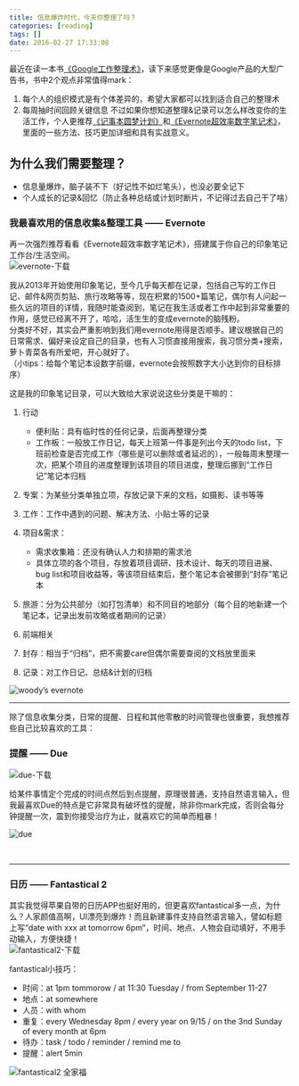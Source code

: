 ```yaml
---
title: 信息爆炸时代，今天你整理了吗？
categories: [reading]
tags: []
date: 2016-02-27 17:33:08
---
```


最近在读一本书[《Google工作整理术》](http://book.douban.com/subject/26671649/)，读下来感觉更像是Google产品的大型广告书，书中2个观点非常值得mark：

1.  每个人的组织模式是有个体差异的，希望大家都可以找到适合自己的整理术
2.  每周抽时间回顾关键信息
不过如果你想知道整理&amp;记录可以怎么样改变你的生活工作，个人更推荐[《记事本圆梦计划》](http://book.douban.com/subject/2033803/)和[《Evernote超效率数字笔记术》](http://book.douban.com/subject/24524405/)，里面的一些方法、技巧更加详细和具有实战意义。

<!--more-->

## 为什么我们需要整理？

*   信息量爆炸，脑子装不下（好记性不如烂笔头），也没必要全记下
*   个人成长的记录&amp;回忆（防止各种总结或计划时断片，不记得过去自己干了啥）

### 我最喜欢用的信息收集&amp;整理工具 —— Evernote

再一次强烈推荐看看《Evernote超效率数字笔记术》，搭建属于你自己的印象笔记工作台/生活空间。  
![evernote-下载](http://cdn.sinacloud.net/woodysblog/information-organize/evernote-download.jpg)
  
我从2013年开始使用印象笔记，至今几乎每天都在记录，包括自己写的工作日记、邮件&amp;网页剪贴、旅行攻略等等，现在积累的1500+篇笔记，偶尔有人问起一些久远的项目的详情，我随时能查阅到，笔记在我生活或者工作中起到非常重要的作用，感觉已经离不开了，哈哈，活生生的变成evernote的脑残粉。  
分类好不好，其实会严重影响到我们用evernote用得是否顺手。建议根据自己的日常需求、偏好来设定自己的目录，也有人习惯直接用搜索，我习惯分类+搜索，萝卜青菜各有所爱吧，开心就好了。  
（小tips：给每个笔记本设数字前缀，evernote会按照数字大小达到你的目标排序）
  
这是我的印象笔记目录，可以大致给大家说说这些分类是干嘛的：

1.  行动

    *   便利贴：具有临时性的任何记录，后面再整理分类
    *   工作板：一般放工作日记，每天上班第一件事是列出今天的todo list，下班前检查是否完成工作（哪些是可以删除或者延迟的），一般每周末整理一次，把某个项目的进度整理到该项目的项目进度，整理后挪到“工作日记”笔记本归档

2.  专案：为某些分类单独立项，存放记录下来的文档，如摄影、读书等等
3.  工作：工作中遇到的问题、解决方法、小贴士等的记录
4.  项目&amp;需求：

    *   需求收集箱：还没有确认人力和排期的需求池
    *   具体立项的各个项目，存放着项目调研、技术设计、每天的项目进展、bug list和项目收益等，等该项目结束后，整个笔记本会被挪到“封存”笔记本

5.  旅游：分为公共部分（如打包清单）和不同目的地部分（每个目的地新建一个笔记本，记录出发前攻略或者期间的记录）
6.  前端相关
7.  封存：相当于“归档”，把不需要care但偶尔需要查阅的文档放里面来
8.  记录：对工作日记、总结&amp;计划的归档
  
![woody’s evernote](http://cdn.sinacloud.net/woodysblog/information-organize/woody-evernote.png)

* * *

除了信息收集分类，日常的提醒、日程和其他零散的时间管理也很重要，我想推荐些自己比较喜欢的工具：

### 提醒 —— Due

![due-下载](http://cdn.sinacloud.net/woodysblog/information-organize/due-download.jpg)
  
给某件事情定个完成的时间点然后到点提醒，原理很普通，支持自然语言输入，但我最喜欢Due的特点是它非常具有破坏性的提醒，除非你mark完成，否则会每分钟提醒一次，震到你接受治疗为止，就喜欢它的简单而粗暴！
  
![due](http://cdn.sinacloud.net/woodysblog/information-organize/due.png)</div>
</div>
&nbsp;

* * *

### 日历 —— Fantastical 2
  
其实我觉得苹果自带的日历APP也挺好用的，但更喜欢fantastical多一点，为什么？人家颜值高啊，UI漂亮到爆炸！而且新建事件支持自然语言输入，譬如标题上写“date with xxx at tomorrow 6pm”，时间、地点、人物会自动填好，不用手动输入，方便快捷！  
![fantastical2-下载](http://cdn.sinacloud.net/woodysblog/information-organize/fantastical2-download.jpg)

fantastical小技巧：

* 时间：at 1pm tommorow / at 11:30 Tuesday / from September 11-27
* 地点：at somewhere
* 人员：with whom
* 重复：every Wednesday 8pm / every year on 9/15 / on the 3nd Sunday of every month at 6pm
* 待办：task / todo / reminder / remind me to
* 提醒：alert 5min
  
![fantastical2 全家福](http://cdn.sinacloud.net/woodysblog/information-organize/fantastical-2.png)
